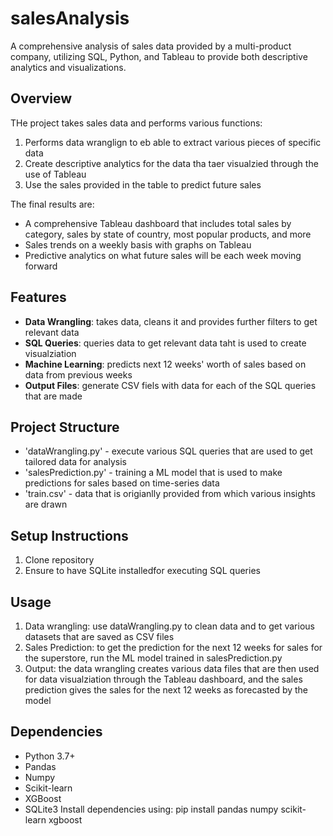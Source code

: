 # salesAnalysis
A comprehensive analysis of sales data provided by a multi-product company, utilizing SQL, Python, and Tableau to provide both descriptive analytics and visualizations.

## Overview
THe project takes sales data and performs various functions:
1. Performs data wranglign to eb able to extract various pieces of specific data
2. Create descriptive analytics for the data tha taer visualzied through the use of Tableau
3. Use the sales provided in the table to predict future sales

The final results are:
- A comprehensive Tableau dashboard that includes total sales by category, sales by state of country, most popular products, and more
- Sales trends on a weekly basis with graphs on Tableau
- Predictive analytics on what future sales will be each week moving forward

## Features
- **Data Wrangling**: takes data, cleans it and provides further filters to get relevant data
- **SQL Queries**: queries data to get relevant data taht is used to create visualziation
- **Machine Learning**: predicts next 12 weeks' worth of sales based on data from previous weeks
- **Output Files**: generate CSV fiels with data for each of the SQL queries that are made

## Project Structure

- 'dataWrangling.py' - execute various SQL queries that are used to get tailored data for analysis
- 'salesPrediction.py' - training a ML model that is used to make predictions for sales based on time-series data
- 'train.csv' - data that is origianlly provided from which various insights are drawn

## Setup Instructions

1. Clone repository
2. Ensure to have SQLite installedfor executing SQL queries


## Usage

1. Data wrangling: use dataWrangling.py to clean data and to get various datasets that are saved as CSV files
2. Sales Prediction: to get the prediction for the next 12 weeks for sales for the superstore, run the ML model trained in salesPrediction.py
3. Output: the data wrangling creates various data files that are then used for data visualziation through the Tableau dashboard, and the sales prediction gives the sales for the next 12 weeks as forecasted by the model

## Dependencies
- Python 3.7+
- Pandas
- Numpy
- Scikit-learn
- XGBoost
- SQLite3 
Install dependencies using: pip install pandas numpy scikit-learn xgboost
